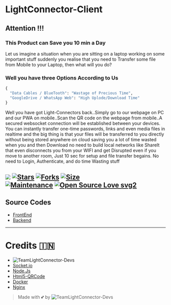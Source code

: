 # LightConnector-Client

## Attention !!!
### This Product can Save you 10 min a Day
Let us imagine a situation when you are sitting on a laptop working on some important stuff suddenly you realise that you need to Transfer some file from Mobile to your Laptop, then what will you do?

### Well you have three Options According to Us
```python
{
  "Data Cables / BlueTooth": "Wastage of Precious Time",
  "GoogleDrive / WhatsApp Web": "High Uplode/Download Time"
}
```
Well you have got Light-Connectors back..Simply go to our webpage on PC and our PWA on mobile..Scan the QR code on the webpage from mobile..A secured websocket connection will be established between your devices. 
You can instantly transfer one-time passwords, links and even media files in realtime and the big thing is that your files will be transferred to you directly without being stored anywhere on cloud saving you a lot of time wasted 
when you and then Download no need to build local networks like ShareIt that even disconnects you from your WIFI and get Disrupted even if you move to another room, Just 10 sec for setup and file transfer begains. 
No need to Login, Authenticate, and do time Wasting stuff


[![](https://img.shields.io/badge/InducedCheckerBot-v1.0.0-blue)](#)
[![Stars](https://img.shields.io/github/stars/IshanSingla/LightConnector-Client?style=flat-square&color=yellow)](https://github.com/IshanSingla/LightConnector-Client/stargazers)
[![Forks](https://img.shields.io/github/forks/IshanSingla/LightConnector-Client?style=flat-square&color=orange)](https://github.com/IshanSingla/LightConnector-Client/fork)
[![Size](https://img.shields.io/github/repo-size/IshanSingla/LightConnector-Client?style=flat-square&color=green)](https://github.com/IshanSingla/LightConnector-Client/)   
[![Maintenance](https://img.shields.io/badge/Maintained%3F-yes-green.svg)](https://github.com/IshanSingla/LightConnector-Client/graphs/commit-activity) 
[![Open Source Love svg2](https://badges.frapsoft.com/os/v2/open-source.svg?v=103)](https://github.com/IshanSingla/InducedCheckerBot)
----

## Source Codes
* [FrontEnd](https://github.com/IshanSingla/LightConnector-Client)
* [Backend](https://github.com/IshanSingla/LightConnector-Server)
  
---


# Credits 🇮🇳
* ![TeamLightConnector-Devs](https://img.shields.io/static/v1?label=TeamLightConnector&message=devs&color=critical)
* [Socket.io](https://github.com/socketio/socket.io)
* [Node.Js](https://github.com/nodejs)
* [Html5-QRCode](https://github.com/mebjas/html5-qrcode)
* [Docker](https://github.com/jenkinsci/docker)
* [Nginx](https://github.com/nginx/nginx)


> Made with 💕 by ![TeamLightConnector-Devs](https://img.shields.io/static/v1?label=TeamLightConnector&message=devs&color=critical)
